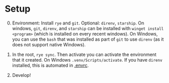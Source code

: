 # Setup

0. Environment: Install `rye` and `git`.
Optional: `direnv`, `starship`.
On windows, `git`, `direnv`, and `starship` can be installed with `winget install <program>` (which is installed on every recent windows).
On Windows, you can use the `bash` that was installed as part of `git` to use `direnv` (as it does not support native Windows).

1. In the root, `rye sync`.
Then activate you can activate the environment that it created.
On Windows `.venv/Scripts/activate`.
If you have `direnv` installed, this is automated in [.envrc](../.envrc).

2. Develop!
